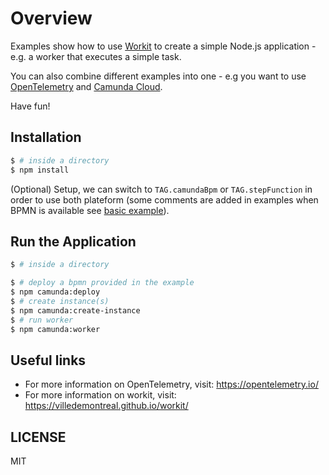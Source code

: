 # Overview

Examples show how to use [Workit](https://villedemontreal.github.io/workit/) to create a simple Node.js application - e.g. a worker that executes a simple task.

You can also combine different examples into one - e.g you want to use [OpenTelemetry](opentelemetry) and [Camunda Cloud](camunda-cloud).

Have fun!

## Installation

```sh
$ # inside a directory
$ npm install
```

(Optional) Setup, we can switch to `TAG.camundaBpm` or `TAG.stepFunction` in order to use both plateform (some comments are added in examples when BPMN is available see [basic example](basic)). 

## Run the Application

```sh
$ # inside a directory

$ # deploy a bpmn provided in the example
$ npm camunda:deploy
$ # create instance(s)
$ npm camunda:create-instance
$ # run worker
$ npm camunda:worker
```

## Useful links
-   For more information on OpenTelemetry, visit: <https://opentelemetry.io/>
-   For more information on workit, visit: <https://villedemontreal.github.io/workit/>

## LICENSE

MIT
